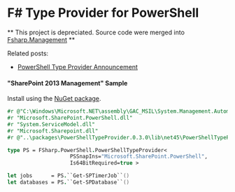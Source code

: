 F# Type Provider for PowerShell
======================
**
This project is depreciated. Source code were merged into [Fsharp.Management](https://github.com/forki/FSharp.Management)
**

Related posts:

- [PowerShell Type Provider Announcement](http://sergeytihon.wordpress.com/2013/08/04/powershell-type-provider/)

#### "SharePoint 2013 Management" Sample ####

Install using the [NuGet package](https://www.nuget.org/packages/PowerShellTypeProvider/).

```fsharp
#r @"C:\Windows\Microsoft.NET\assembly\GAC_MSIL\System.Management.Automation\v4.0_3.0.0.0__31bf3856ad364e35\System.Management.Automation.dll"
#r "Microsoft.SharePoint.PowerShell.dll"
#r "System.ServiceModel.dll"
#r "Microsoft.Sharepoint.dll"
#r @"..\packages\PowerShellTypeProvider.0.3.0\lib\net45\PowerShellTypeProvider.dll"

type PS = FSharp.PowerShell.PowerShellTypeProvider<
					PSSnapIns="Microsoft.SharePoint.PowerShell", 
					Is64BitRequired=true >

let jobs      = PS.``Get-SPTimerJob``()
let databases = PS.``Get-SPDatabase``()
```


